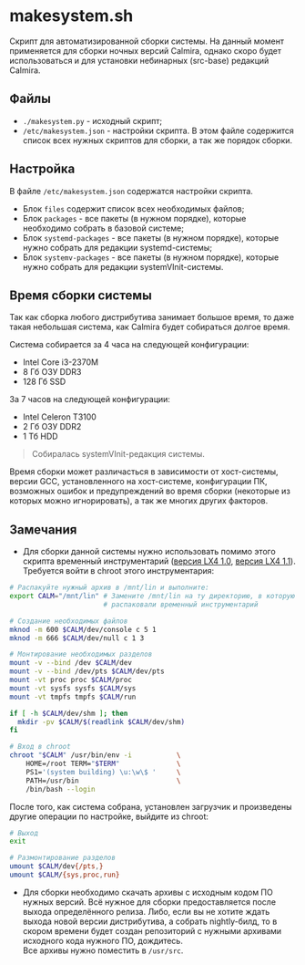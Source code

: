 # makesystem.sh

Скрипт для автоматизированной сборки системы. На данный момент применяется для сборки ночных версий Calmira, однако скоро будет использоваться и для установки небинарных (src-base) редакций Calmira.

## Файлы

- `./makesystem.py` - исходный скрипт;
- `/etc/makesystem.json` - настройки скрипта. В этом файле содержится список всех нужных скриптов для сборки, а так же порядок сборки.

## Настройка

В файле `/etc/makesystem.json` содержатся настройки скрипта.

- Блок `files` содержит список всех необходимых файлов;
- Блок `packages` - все пакеты (в нужном порядке), которые необходимо собрать в базовой системе;
- Блок `systemd-packages` - все пакеты (в нужном порядке), которые нужно собрать для редакции systemd-системы;
- Блок `systemv-packages` - все пакеты (в нужном порядке), которые нужно собрать для редакции systemVInit-системы.

## Время сборки системы

Так как сборка любого дистрибутива занимает большое время, то даже такая небольшая система, как Calmira будет собираться долгое время.

Система собирается за 4 часа на следующей конфигурации:

- Intel Core i3-2370M
- 8 Гб ОЗУ DDR3
- 128 Гб SSD

За 7 часов на следующей конфигурации:

- Intel Celeron T3100
- 2 Гб ОЗУ DDR2
- 1 Тб HDD

> Собиралась systemVInit-редакция системы.

Время сборки может различасться в зависимости от хост-системы, версии GCC, установленного на хост-системе, конфигурации ПК, возможных ошибок и предупреждений во время сборки (некоторые из которых можно игнорировать), а так же многих других факторов.

## Замечания

- Для сборки данной системы нужно использовать помимо этого скрипта временный инструментарий ([версия LX4 1.0](https://github.com/CalmiraLinux/CalmiraLinux/releases/download/v1.0temp/calm-temp-sys_lx4.txz), [версия LX4 1.1](https://github.com/CalmiraLinux/CalmiraLinux/releases/download/v1.1temp/calm-temp-sys_lx4.1.1.tar.xz)). Требуется войти в chroot этого инструментария:

```bash
# Распакуйте нужный архив в /mnt/lin и выполните:
export CALM="/mnt/lin" # Замените /mnt/lin на ту директорию, в которую
                       # распаковали временный инструментарий

# Создание необходимых файлов
mknod -m 600 $CALM/dev/console c 5 1
mknod -m 666 $CALM/dev/null c 1 3

# Монтирование необходимых разделов
mount -v --bind /dev $CALM/dev
mount -v --bind /dev/pts $CALM/dev/pts
mount -vt proc proc $CALM/proc
mount -vt sysfs sysfs $CALM/sys
mount -vt tmpfs tmpfs $CALM/run

if [ -h $CALM/dev/shm ]; then
  mkdir -pv $CALM/$(readlink $CALM/dev/shm)
fi

# Вход в chroot
chroot "$CALM" /usr/bin/env -i           \
    HOME=/root TERM="$TERM"              \
    PS1='(system building) \u:\w\$ '     \
    PATH=/usr/bin                        \
    /bin/bash --login
```

После того, как система собрана, установлен загрузчик и произведены другие операции по настройке, выйдите из chroot:

```bash
# Выход
exit

# Размонтирование разделов
umount $CALM/dev{/pts,}
umount $CALM/{sys,proc,run}
```

* Для сборки необходимо скачать архивы с исходным кодом ПО нужных версий. Всё нужное для сборки предоставляется после выхода определённого релиза. Либо, если вы не хотите ждать выхода новой версии дистрибутива, а собрать nightly-билд, то в скором времени будет создан репозиторий с нужными архивами исходного кода нужного ПО, дождитесь.<br>Все архивы нужно поместить в `/usr/src`.